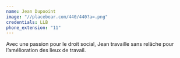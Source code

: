 ```yaml
---
name: Jean Dupooint
image: "//placebear.com/440/440?a=.png"
credentials: LLB
phone_extension: "11"
---
```


Avec une passion pour le droit social, Jean travaille sans relâche pour l’amélioration des lieux de travail.
